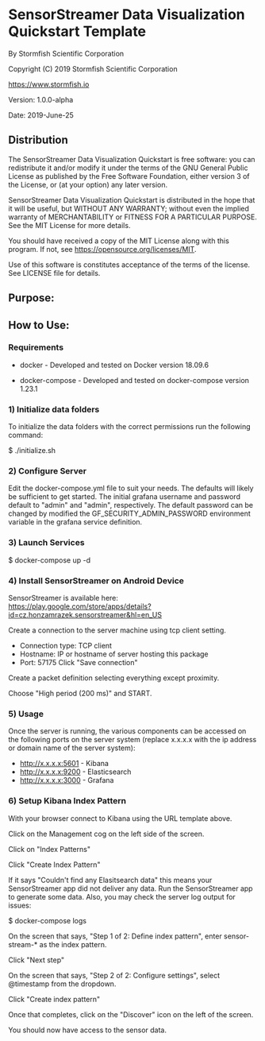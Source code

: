 # SensorStreamer Data Visualization Quickstart Template

By Stormfish Scientific Corporation

Copyright (C) 2019 Stormfish Scientific Corporation

https://www.stormfish.io

Version: 1.0.0-alpha

Date: 2019-June-25


## Distribution

The SensorStreamer Data Visualization Quickstart is free software: you
can redistribute it and/or modify it under the terms of the GNU
General Public License as published by the Free Software Foundation,
either version 3 of the License, or (at your option) any later
version.

SensorStreamer Data Visualization Quickstart is distributed in the
hope that it will be useful, but WITHOUT ANY WARRANTY; without even
the implied warranty of MERCHANTABILITY or FITNESS FOR A PARTICULAR
PURPOSE.  See the MIT License for more details.

You should have received a copy of the MIT License along with this
program.  If not, see <https://opensource.org/licenses/MIT>.

Use of this software is constitutes acceptance of the terms of the
license.  See LICENSE file for details.

## Purpose:

##  How to Use:

### Requirements

 * docker - Developed and tested on Docker version 18.09.6
 
 * docker-compose - Developed and tested on docker-compose version 1.23.1

### 1) Initialize data folders

To initialize the data folders with the correct permissions run the following command:

$ ./initialize.sh

### 2) Configure Server

Edit the docker-compose.yml file to suit your needs.  The defaults
will likely be sufficient to get started.  The initial grafana
username and password default to "admin" and "admin", respectively.
The default password can be changed by modified the GF_SECURITY_ADMIN_PASSWORD
environment variable in the grafana service definition.

### 3) Launch Services

$ docker-compose up -d

### 4) Install SensorStreamer on Android Device

SensorStreamer is available here: https://play.google.com/store/apps/details?id=cz.honzamrazek.sensorstreamer&hl=en_US

Create a connection to the server machine using tcp client setting.
  * Connection type: TCP client
  * Hostname: IP or hostname of server hosting this package
  * Port: 57175
Click "Save connection"

Create a packet definition selecting everything except proximity.

Choose "High period (200 ms)" and START.

### 5) Usage

Once the server is running, the various components can be accessed on
the following ports on the server system (replace x.x.x.x with the
ip address or domain name of the server system):

* http://x.x.x.x:5601 - Kibana 
* http://x.x.x.x:9200 - Elasticsearch
* http://x.x.x.x:3000 - Grafana

### 6) Setup Kibana Index Pattern

With your browser connect to Kibana using the URL template above.

Click on the Management cog on the left side of the screen.

Click on "Index Patterns"

Click "Create Index Pattern"

If it says "Couldn't find any Elasitsearch data" this means your
SensorStreamer app did not deliver any data.  Run the SensorStreamer
app to generate some data.  Also, you may check the server log output
for issues:

$ docker-compose logs

On the screen that says, "Step 1 of 2: Define index pattern", enter
sensor-stream-* as the index pattern.

Click "Next step"

On the screen that says, "Step 2 of 2: Configure settings", select
@timestamp from the dropdown.

Click "Create index pattern"

Once that completes, click on the "Discover" icon on the left of the
screen.

You should now have access to the sensor data.

